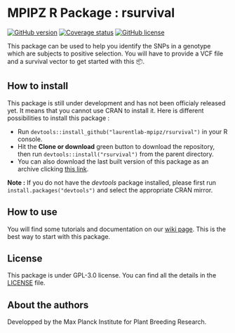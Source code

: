 # MPIPZ R Package : rsurvival 

[![GitHub version](https://badge.fury.io/gh/laurentlab-mpipz%2Frsurvival.svg)](https://github.com/laurentlab-mpipz/rsurvival)
[![Coverage status](https://codecov.io/gh/laurentlab-mpipz/rsurvival/branch/master/graph/badge.svg)](https://codecov.io/github/laurentlab-mpipz/rsurvival?branch=master)
[![GitHub license](https://img.shields.io/github/license/laurentlab-mpipz/rsurvival.svg)](https://github.com/laurentlab-mpipz/rsurvival/blob/master/LICENSE)

This package can be used to help you identify the SNPs in a genotype which are subjects to positive selection. 
You will have to provide a VCF file and a survival vector to get started with this 📦.

## How to install

This package is still under development and has not been officialy released yet. It means that you cannot use CRAN to install it. Here is different possibilities to install this package : 

* Run `devtools::install_github("laurentlab-mpipz/rsurvival")` in your R console.
* Hit the **Clone or download** green button to download the repository, then run `devtools::install("rsurvival")` from the parent directory.
* You can also download the last built version of this package as an archive clicking [this link](https://github.com/laurentlab-mpipz/rsurvival/blob/build/rsurvival_0.0.0.9000.tar.gz?raw=true).

**Note :** If you do not have the _devtools_ package installed, please first run `install.packages("devtools")` and select the appropriate CRAN mirror.

## How to use
You will find some tutorials and documentation on our [wiki page](https://github.com/laurentlab-mpipz/rsurvival/wiki).
This is the best way to start with this package.

## License
This package is under GPL-3.0 license. You can find all the details in the [LICENSE](https://github.com/laurentlab-mpipz/rsurvival/blob/master/LICENSE) file.

## About the authors
Developped by the Max Planck Institute for Plant Breeding Research.
